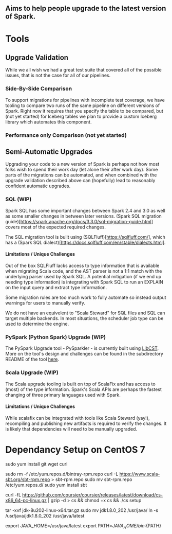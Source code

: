 Aims to help people upgrade to the latest version of Spark.
-----------------------

# Tools

## Upgrade Validation

While we all wish we had a great test suite that covered all of the possible issues, that is not the case for all of our pipelines.

### Side-By-Side Comparison

To support migrations for pipelines with incomplete test coverage, we have tooling to compare two runs of the same pipeline on different versions of Spark.
Right now it requires that you specify the table to be compared, but (not yet started) for Iceberg tables we plan to provide a custom Iceberg library which automates this component.

### Performance only Comparison (not yet started)

## Semi-Automatic Upgrades

Upgrading your code to a new version of Spark is perhaps not how most folks wish to spend their work day (let alone their after work day). Some parts of the migrations can be automated, and when combined with the upgrade validation described above can (hopefully) lead to reasonably confident automatic upgrades.

### SQL (WIP)

Spark SQL has some important changes between Spark 2.4 and 3.0 as well as some smaller changes in between later versions. (Spark SQL migration guide)[https://spark.apache.org/docs/3.3.0/sql-migration-guide.html] covers most of the expected required changes.

The SQL migration tool is built using (SQLFluff)[https://sqlfluff.com/], which has a (Spark SQL dialect)[https://docs.sqlfluff.com/en/stable/dialects.html].

#### Limitations / Unique Challenges

Out of the box SQLFluff lacks access to type information that is available when migrating Scala code, and the AST parser is not a 1:1 match with the underlying parser used by Spark SQL. A potential mitigation (if we end up needing type information) is integrating with Spark SQL to run an EXPLAIN on the input query and extract type information.


Some migration rules are too much work to fully automate so instead output warnings for users to manually verify.

We do not have an equivelent to "Scala Steward" for SQL files and SQL can target multiple backends. In most situations, the scheduler job type can be used to determine the engine.

### PySpark (Python Spark) Upgrade (WIP)

The PySpark Upgrade tool - PySparkler - is currently built using [LibCST](https://github.com/Instagram/LibCST).
More on the tool's design and challenges can be found in the subdirectory README of the tool [here](./pysparkler/README.md).

### Scala Upgrade (WIP)

The Scala upgrade tooling is built on top of ScalaFix and has access to (most) of the type information. Spark's Scala APIs are perhaps the fastest changing of three primary languages used with Spark.


#### Limitations / Unique Challenges

While scalafix can be integrated with tools like Scala Steward (yay!), recompiling and publishing new artifacts is required to verify the changes. It is likely that dependencies will need to be manually upgraded.


# Dependancy Setup on CentOS 7

sudo yum install git wget curl

sudo rm -f /etc/yum.repos.d/bintray-rpm.repo
curl -L https://www.scala-sbt.org/sbt-rpm.repo > sbt-rpm.repo
sudo mv sbt-rpm.repo /etc/yum.repos.d/
sudo yum install sbt

curl -fL https://github.com/coursier/coursier/releases/latest/download/cs-x86_64-pc-linux.gz | gzip -d > cs && chmod +x cs && ./cs setup

tar -xvf jdk-8u202-linux-x64.tar.gz
sudo mv jdk1.8.0_202 /usr/java/
ln -s /usr/java/jdk1.8.0_202 /usr/java/latest

export JAVA_HOME=/usr/java/latest
export PATH=${JAVA_HOME}/bin:${PATH}
